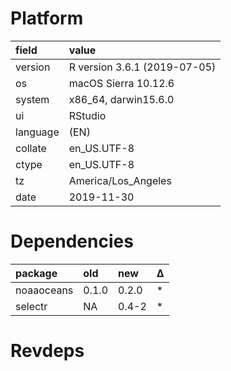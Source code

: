 # Platform

|field    |value                        |
|:--------|:----------------------------|
|version  |R version 3.6.1 (2019-07-05) |
|os       |macOS Sierra 10.12.6         |
|system   |x86_64, darwin15.6.0         |
|ui       |RStudio                      |
|language |(EN)                         |
|collate  |en_US.UTF-8                  |
|ctype    |en_US.UTF-8                  |
|tz       |America/Los_Angeles          |
|date     |2019-11-30                   |

# Dependencies

|package    |old   |new   |Δ  |
|:----------|:-----|:-----|:--|
|noaaoceans |0.1.0 |0.2.0 |*  |
|selectr    |NA    |0.4-2 |*  |

# Revdeps

